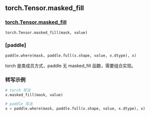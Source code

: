 ## torch.Tensor.masked_fill
### [torch.Tensor.masked_fill](https://pytorch.org/docs/stable/generated/torch.Tensor.masked_fill.html?highlight=masked_fill#torch.Tensor.masked_fill)

```python
torch.Tensor.masked_fill(mask, value)
```

### [paddle]

```python
paddle.where(mask, paddle.full(x.shape, value, x.dtype), x)
```

torch 是类成员方式，paddle 无 masked_fill 函数，需要组合实现。

### 转写示例

```python
# torch 写法
x.masked_fill(mask, value)

# paddle 写法
x = paddle.where(mask, paddle.full(x.shape, value, x.dtype), x)
```
